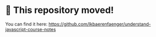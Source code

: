 # 🚨 This repository moved!

You can find it here: https://github.com/lkbaerenfaenger/understand-javascript-course-notes
